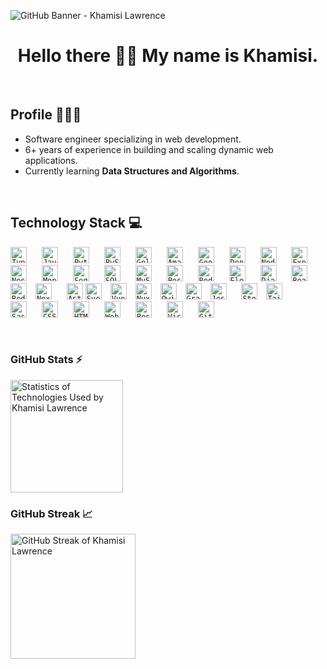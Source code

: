 ![GitHub Banner - Khamisi Lawrence](https://github.com/user-attachments/assets/d8145f42-393a-41ae-8210-79be32ad09d8)

<div align="center">
  <h1>
    Hello there 👋🏾 My name is Khamisi.
  </h1>
</div>

<br />

## Profile 👨🏾‍💻
- Software engineer specializing in web development.
- 6+ years of experience in building and scaling dynamic web applications.
- Currently learning <b>Data Structures and Algorithms</b>.

<br />

## Technology Stack 💻

<div>

  <code><a align="left" href="https://www.typescriptlang.org/" rel="nofollow noopener noreferrer" target="_blank" style="padding-right:10px;"><img alt="TypeScript" title="TypeScript" width="26px" src="https://cdn.jsdelivr.net/gh/devicons/devicon/icons/typescript/typescript-original.svg" style="padding-right:10px;" /></a></code>
  <code><a align="left" href="https://devdocs.io/javascript/" rel="nofollow noopener noreferrer" target="_blank" style="padding-right:10px;"><img alt="JavaScript" title="JavaScript" width="26px" src="https://cdn.jsdelivr.net/gh/devicons/devicon/icons/javascript/javascript-original.svg" style="padding-right:10px;" /></a></code>
  <code><a align="left" href="https://www.python.org/" rel="nofollow noopener noreferrer" target="_blank" style="padding-right:10px;"><img alt="Python" title="Python" width="26px" src="https://cdn.jsdelivr.net/gh/devicons/devicon@latest/icons/python/python-original.svg" style="padding-right:10px;" /></a></code>
  <code><a align="left" href="https://pyscript.net/" rel="nofollow noopener noreferrer" target="_blank" style="padding-right:10px;"><img alt="PyScript" title="PyScript" width="26px" src="https://cdn.jsdelivr.net/gh/devicons/devicon@latest/icons/pyscript/pyscript-original-wordmark.svg" style="padding-right:10px;" /></a></code>
  <code><a align="left" href="https://go.dev/" rel="nofollow noopener noreferrer" target="_blank" style="padding-right:10px;"><img alt="Golang" title="Golang" width="26px" src="https://cdn.jsdelivr.net/gh/devicons/devicon@latest/icons/go/go-original-wordmark.svg" style="padding-right:10px;" /></a></code>
  <code><a align="left" href="https://aws.amazon.com/" rel="nofollow noopener noreferrer" target="_blank" style="padding-right:10px;"><img alt="Amazon Web Services" title="Amazon Web Services" width="26px" src="https://cdn.jsdelivr.net/gh/devicons/devicon@latest/icons/amazonwebservices/amazonwebservices-plain-wordmark.svg" style="padding-right:10px;" /></a></code>
  <code><a align="left" href="https://cloud.google.com/" rel="nofollow noopener noreferrer" target="_blank" style="padding-right:10px;"><img alt="Google Cloud Platform" title="Google Cloud Platform" width="26px" src="https://cdn.jsdelivr.net/gh/devicons/devicon@latest/icons/googlecloud/googlecloud-original.svg" style="padding-right:10px;" /></a></code>
  <code><a align="left" href="https://deno.com/" rel="nofollow noopener noreferrer" target="_blank" style="padding-right:10px;"><img alt="Deno" title="Deno" width="26px" src="https://cdn.jsdelivr.net/gh/devicons/devicon@latest/icons/denojs/denojs-original.svg" style="padding-right:10px;" /></a></code>
  <code><a align="left" href="https://nodejs.org/en" rel="nofollow noopener noreferrer" target="_blank" style="padding-right:10px;"><img alt="Node.js" title="Node.js" width="26px" src="https://cdn.jsdelivr.net/gh/devicons/devicon/icons/nodejs/nodejs-original.svg" style="padding-right:10px;" /></a></code>
   <code><a align="left" href="https://expressjs.com/" rel="nofollow noopener noreferrer" target="_blank" style="padding-right:10px;"><img alt="Express.js" title="Express" width="26px" src="https://cdn.jsdelivr.net/gh/devicons/devicon@latest/icons/express/express-original.svg" style="padding-right:10px;" /></a></code>
    <code><a align="left" href="https://nestjs.com/" rel="nofollow noopener noreferrer" target="_blank" style="padding-right:10px;"><img alt="Nest.js" title="Nest.js" width="26px" src="https://cdn.jsdelivr.net/gh/devicons/devicon@latest/icons/nestjs/nestjs-original.svg" style="padding-right:10px;" /></a></code>
     <code><a align="left" href="https://www.mongodb.com/" rel="nofollow noopener noreferrer" target="_blank" style="padding-right:10px;"><img alt="MongoDB" title="MongoDB" width="26px" src="https://cdn.jsdelivr.net/gh/devicons/devicon@latest/icons/mongodb/mongodb-original.svg" style="padding-right:10px;" /></a></code>
     <code><a align="left" href="https://sequelize.org/" rel="nofollow noopener noreferrer" target="_blank" style="padding-right:10px;"><img alt="Sequelize" title="Sequelize" width="26px" src="https://cdn.jsdelivr.net/gh/devicons/devicon@latest/icons/sequelize/sequelize-original.svg" style="padding-right:10px;" /></a></code>
     <code><a align="left" href="https://www.sqlite.org/" rel="nofollow noopener noreferrer" target="_blank" style="padding-right:10px;"><img alt="SQLite" title="SQLite" width="26px" src="https://cdn.jsdelivr.net/gh/devicons/devicon@latest/icons/sqlite/sqlite-original.svg" style="padding-right:10px;" /></a></code>
      <code><a align="left" href="https://www.mysql.com/" rel="nofollow noopener noreferrer" target="_blank" style="padding-right:10px;"><img alt="MySQL" title="MySQL" width="26px" src="https://cdn.jsdelivr.net/gh/devicons/devicon@latest/icons/mysql/mysql-original.svg" style="padding-right:10px;" /></a></code>
       <code><a align="left" href="https://www.postgresql.org/" rel="nofollow noopener noreferrer" target="_blank" style="padding-right:10px;"><img alt="PostgreSQL" title="PostgreSQL" width="26px" src="https://cdn.jsdelivr.net/gh/devicons/devicon@latest/icons/postgresql/postgresql-original.svg" style="padding-right:10px;" /></a></code>
       <code><a align="left" href="https://redis.io/" rel="nofollow noopener noreferrer" target="_blank" style="padding-right:10px;"><img alt="Redis" title="Redis" width="26px" src="https://cdn.jsdelivr.net/gh/devicons/devicon@latest/icons/redis/redis-original.svg" style="padding-right:10px;" /></a></code>
  <code><a align="left" href="https://www.electronjs.org/" rel="nofollow noopener noreferrer" target="_blank" style="padding-right:10px;"><img alt="Electron" title="Electron" width="26px" src="https://www.electronjs.org/assets/img/logo.svg" style="padding-right:10px;" /></a></code>
  <code><a align="left" href="https://www.djangoproject.com/" rel="nofollow noopener noreferrer" target="_blank" style="padding-right:10px;"><img alt="Django" title="Django" width="26px" src="https://cdn.jsdelivr.net/gh/devicons/devicon@latest/icons/django/django-plain.svg" style="padding-right:10px;" /></a></code>
  <code><a align="left" href="https://react.dev/" rel="nofollow noopener noreferrer" target="_blank"><img alt="React" title="React" width="26px" src="https://cdn.jsdelivr.net/gh/devicons/devicon/icons/react/react-original.svg" /></a></code>
  <code><a align="left" href="https://redux.js.org/" rel="nofollow noopener noreferrer" target="_blank" style="padding-right:10px;"><img alt="Redux" title="Redux" width="26px" src="https://cdn.jsdelivr.net/gh/devicons/devicon/icons/redux/redux-original.svg" /></a></code>
  <code><a align="left" href="https://nextjs.org/" rel="nofollow noopener noreferrer" target="_blank" style="padding-right:10px;"><img alt="Next.js" title="Next.js" width="26px" src="https://cdn.jsdelivr.net/gh/devicons/devicon@latest/icons/nextjs/nextjs-original.svg" style="padding-right:10px;" /></a></code>
  <code><a align="left" href="https://astro.build/" rel="nofollow noopener noreferrer" target="_blank"><img alt="Astro" title="Astro" width="26px" src="https://www.svgrepo.com/show/373446/astro.svg" /></a></code>
  <code><a align="left" href="https://svelte.dev/" rel="nofollow noopener noreferrer" target="_blank" style="padding-right:10px;"><img alt="Svelte" title="Svelte" width="26px" src="https://cdn.jsdelivr.net/gh/devicons/devicon/icons/svelte/svelte-original.svg" /></a></code>
  <code><a align="left" href="https://vuejs.org/" rel="nofollow noopener noreferrer" target="_blank" style="padding-right:10px;"><img alt="Vue" title="Vue" width="26px" src="https://cdn.jsdelivr.net/gh/devicons/devicon@latest/icons/vuejs/vuejs-original.svg" /></a></code>
  <code><a align="left" href="https://nuxt.com/" rel="nofollow noopener noreferrer" target="_blank" style="padding-right:10px;"><img alt="Nuxt.js" title="Nuxt.js" width="26px" src="https://cdn.jsdelivr.net/gh/devicons/devicon@latest/icons/nuxtjs/nuxtjs-original.svg" /></a></code>
  <code><a align="left" href="https://qwik.dev/docs/" rel="nofollow noopener noreferrer" target="_blank" style="padding-right:10px;"><img alt="Qwik" title="Qwik" width="26px" src="https://cdn.jsdelivr.net/gh/devicons/devicon@latest/icons/qwik/qwik-original.svg" /></a></code>
  <code><a align="left" href="https://graphql.org/" rel="nofollow noopener noreferrer" target="_blank" style="padding-right:10px;"><img alt="GraphQL" title="GraphQL" width="26px" src="https://cdn.jsdelivr.net/gh/devicons/devicon@latest/icons/graphql/graphql-plain.svg" /></a></code>
  <code><a align="left" href="https://jestjs.io/" rel="nofollow noopener noreferrer" target="_blank" style="padding-right:10px;"><img alt="Jest" title="Jest" width="26px" src="https://cdn.jsdelivr.net/gh/devicons/devicon@latest/icons/jest/jest-plain.svg" style="padding-right:10px;" /></a></code>
  <code><a align="left" href="https://storybook.js.org/" rel="nofollow noopener noreferrer" target="_blank" style="padding-right:10px;"><img alt="Storybook" title="Storybook" width="26px" src="https://cdn.jsdelivr.net/gh/devicons/devicon@latest/icons/storybook/storybook-original.svg" /></a></code>
  <code><a align="left" href="https://tailwindcss.com/" rel="nofollow noopener noreferrer" target="_blank" style="padding-right:10px;"><img alt="Tailwind CSS" title="Tailwind CSS" width="26px" src="https://cdn.jsdelivr.net/gh/devicons/devicon@latest/icons/tailwindcss/tailwindcss-original.svg" style="padding-right:10px;" /></a></code>
  <code><a align="left" href="https://sass-lang.com/" rel="nofollow noopener noreferrer" target="_blank" style="padding-right:10px;"><img alt="Sass" title="Sass" width="26px" src="https://cdn.jsdelivr.net/gh/devicons/devicon/icons/sass/sass-original.svg" style="padding-right:10px;" /></a></code>
  <code><a align="left" href="https://devdocs.io/css/" rel="nofollow noopener noreferrer" target="_blank" style="padding-right:10px;"><img alt="CSS3" title="CSS" width="26px" src="https://cdn.jsdelivr.net/gh/devicons/devicon/icons/css3/css3-original.svg" style="padding-right:10px;" /></a></code>
  <code><a align="left" href="https://devdocs.io/html/" rel="nofollow noopener noreferrer" target="_blank" style="padding-right:10px;"><img alt="HTML5" title="HTML" width="26px" src="https://cdn.jsdelivr.net/gh/devicons/devicon/icons/html5/html5-original.svg" style="padding-right:10px;" /></a></code>
  <code><a align="left" href="https://webassembly.org/" rel="nofollow noopener noreferrer" target="_blank" style="padding-right:10px;"><img alt="WebAssembly" title="WASM" width="26px" src="https://cdn.jsdelivr.net/gh/devicons/devicon@latest/icons/wasm/wasm-original.svg" style="padding-right:10px;" /></a></code>
  <code><a align="left" href="https://www.postman.com/" rel="nofollow noopener noreferrer" target="_blank" style="padding-right:10px;"><img alt="Postman" title="Postman" width="26px" src="https://cdn.jsdelivr.net/gh/devicons/devicon@latest/icons/postman/postman-original.svg" style="padding-right:10px;" /></a></code>
  <code><a align="left" href="https://code.visualstudio.com/" rel="nofollow noopener noreferrer" target="_blank" style="padding-right:10px;"><img alt="Visual Studio Code" title="Visual Studio Code" width="26px" src="https://cdn.jsdelivr.net/gh/devicons/devicon/icons/vscode/vscode-original.svg" style="padding-right:10px;" /></a></code>
  <code><a align="left" href="https://git-scm.com/" rel="nofollow noopener noreferrer" target="_blank" style="padding-right:10px;"><img alt="Git" title="Git" width="26px" src="https://cdn.jsdelivr.net/gh/devicons/devicon/icons/git/git-original.svg" style="padding-right:10px;" /></a></code>

</div>

<br />

### GitHub Stats ⚡ 

<a href="https://github.com/khamisilawrence">
  <img alt="Statistics of Technologies Used by Khamisi Lawrence" height="180em" src="https://github-readme-stats.vercel.app/api/top-langs/?username=khamisilawrence&show_icons=true&hide_border=false&theme=vision-friendly-dark&layout=compact&langs_count=8" />
</a>

<!-- <img alt="Statistics of Technologies Used by Khamisi Lawrence" height="245em" style="margin:0.5rem" src="https://github-readme-stats.vercel.app/api/top-langs/?username=khamisilawrence&title_color=FFBF00&text_color=C0C0C0&icon_color=4AB197&bg_color=121212" /> -->

<br />

### GitHub Streak 📈 

<a href="https://github.com/khamisilawrence">
  <img alt="GitHub Streak of Khamisi Lawrence" height="200em" src="http://github-readme-streak-stats.herokuapp.com?user=khamisilawrence&theme=dark&background=000000" />
</a>


